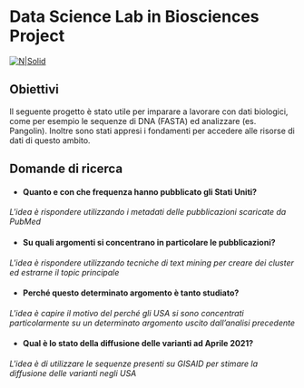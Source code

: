 # Data Science Lab in Biosciences Project

[![N|Solid](https://cldup.com/dTxpPi9lDf.thumb.png)](https://nodesource.com/products/nsolid)

## Obiettivi
Il seguente progetto è stato utile per imparare a lavorare con dati biologici, come per esempio le sequenze di DNA (FASTA) ed analizzare (es. Pangolin). Inoltre sono stati appresi i fondamenti per accedere alle risorse di dati di questo ambito.

## Domande di ricerca
- #### Quanto e con che frequenza hanno pubblicato gli Stati Uniti?
*L'idea è rispondere utilizzando i metadati delle pubblicazioni scaricate da PubMed*

- #### Su quali argomenti si concentrano in particolare le pubblicazioni?
*L'idea è rispondere utilizzando tecniche di text mining per creare dei cluster ed estrarne il topic principale*

- #### Perché questo determinato argomento è tanto studiato?
*L'idea è capire il motivo del perché gli USA si sono concentrati particolarmente su un determinato argomento uscito dall’analisi precedente*

- #### Qual è lo stato della diffusione delle varianti ad Aprile 2021?
*L'idea è di utilizzare le sequenze presenti su GISAID per stimare la diffusione delle varianti negli USA*
